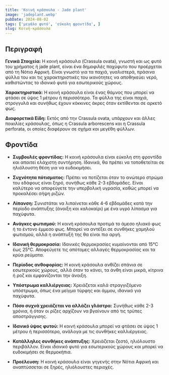 ```yaml
---
title: 'Κοινή κράσουλα - Jade plant'
image: 'jadeplant.webp'
pubDate: 2024-08-02
tags: ['μεγάλο φυτό', 'εύκολη φροντίδα', ]
slug: Κοινή-κράσουλα
---
```


**Περιγραφή**
----------------
**Γενικά Στοιχεία:**
Η κοινή κράσουλα (Crassula ovata), γνωστή και ως φυτό του χρήματος ή jade plant, είναι ένα δημοφιλές παχύφυτο που προέρχεται από τη Νότια Αφρική. Είναι γνωστό για τα παχιά, γυαλιστερά, πράσινα φύλλα του και τις χαρακτηριστικές του ικανότητες να αποθηκεύει νερό, καθιστώντας το ιδανικό φυτό για εσωτερικούς χώρους.

**Χαρακτηριστικά:**
Η κοινή κράσουλα είναι ένας θάμνος που μπορεί να φτάσει σε ύψος 1 μέτρου ή περισσότερο. Τα φύλλα της είναι παχιά, στρογγυλά και συνήθως έχουν κόκκινες άκρες όταν εκτίθενται σε αρκετό φως.

**Διαφορετικά Είδη:**
Εκτός από την Crassula ovata, υπάρχουν και άλλες ποικιλίες κράσουλας, όπως η Crassula arborescens και η Crassula perforata, οι οποίες διαφέρουν σε σχήμα και μεγέθη φύλλων.

**Φροντίδα**
--------------

* **Συμβουλές φροντίδας:** Η κοινή κράσουλα είναι εύκολη στη φροντίδα και απαιτεί ελάχιστη συντήρηση. Ιδανικά, θα πρέπει να τοποθετείται σε ηλιόλουστη θέση για να ευδοκιμήσει.

* **Συχνότητα πότισματος:** Πρέπει να ποτίζεται όταν το ανώτερο στρώμα του εδάφους είναι ξηρό, συνήθως κάθε 2-3 εβδομάδες. Είναι καλύτερο να αποφεύγετε την υπερβολική υγρασία, καθώς μπορεί να προκαλέσει σήψη ριζών.

* **Λίπανση:** Συνιστάται να λιπαίνεται κάθε 4-6 εβδομάδες κατά την περίοδο ανάπτυξης (άνοιξη και καλοκαίρι) με ένα υγρό λίπασμα για παχύφυτα.

* **Ανάγκες φωτισμού:** Η κοινή κράσουλα προτιμά το άμεσο ηλιακό φως ή το έντονο έμμεσο φως. Μπορεί να αντέξει σε συνθήκες χαμηλού φωτισμού, αλλά η ανάπτυξή της θα είναι πιο αργή.

* **Ιδανική θερμοκρασία:** Ιδανικές θερμοκρασίες κυμαίνονται από 15°C έως 25°C. Αποφεύγετε τις απότομες αλλαγές θερμοκρασίας και τα κρύα ρεύματα.

* **Περίοδος ανθοφορίας:** Η κοινή κράσουλα ανθίζει σπάνια σε εσωτερικούς χώρους, αλλά όταν το κάνει, τα άνθη είναι μικρά, κίτρινα ή ροζ και εμφανίζονται την άνοιξη.

* **Υπόστρωμα καλλιέργειας:** Χρειάζεται καλά στραγγιζόμενο υπόστρωμα, όπως ένα μείγμα τύρφης και άμμου, ιδανικό για παχύφυτα.

* **Πόσο συχνά χρειάζεται να αλλάζει γλάστρα:** Συνήθως κάθε 2-3 χρόνια, ή όταν οι ρίζες αρχίζουν να βγαίνουν από τις τρύπες αποστράγγισης.

* **Ιδανικό ύψος φυτού:** Η κοινή κράσουλα μπορεί να φτάσει σε ύψος 1 μέτρου ή περισσότερο, ανάλογα με τις συνθήκες καλλιέργειας.

* **Κατάλληλες συνθήκες ανάπτυξης:** Χρειάζεται ζεστό, ηλιόλουστο περιβάλλον. Είναι ιδανικό φυτό για εσωτερικούς χώρους και μπορεί να ευδοκιμήσει σε θερμοκήπια.

* **Προέλευση:** Η κοινή κράσουλα είναι γηγενής στην Νότια Αφρική και αναπτύσσεται σε ξηρές, ηλιόλουστες περιοχές.